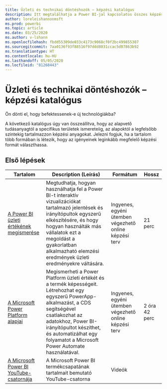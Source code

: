 ```yaml
---
title: Üzleti és technikai döntéshozók – képzési katalógus
description: Itt megtalálhatja a Power BI-jal kapcsolatos összes képzési lehetőséget
author: loreleishannonmsft
ms.prod: powerbi
ms.topic: article
ms.date: 03/25/2020
ms.author: v-lshann
ms.openlocfilehash: fbdd55309de033c4173c9068cf0f2bc499855307
ms.sourcegitcommit: 7aa0136f93f88516f97ddd8031ccac5d07863b92
ms.translationtype: HT
ms.contentlocale: hu-HU
ms.lasthandoff: 05/05/2020
ms.locfileid: "81268443"
---
```

# <a name="business-and-technical-decision-makers-learning-catalog"></a>Üzleti és technikai döntéshozók – képzési katalógus

Ön dönti el, hogy befektessenek-e új technológiákba? 

A következő katalógus úgy van összeállítva, hogy az alapvető tudásanyagtól a specifikus területek ismereteiig, az alapoktól a legfelsőbb szintekig tartalmazzon képzési anyagokat. Jelezni fogjuk, ha a tartalom több formában is létezik, hogy az igényeinek leginkább megfelelő képzési formát választhassa. 

## <a name="get-started"></a>Első lépések<a name="get-started"></a>
| Tartalom  | Description (Leírás)  | Formátum  | Hossz     |
|---------------------------------------------------------------------------------------------------------------|------------------------------------------------------------------------------------------------------------------------------------------------------------------------------------------------------------------------|---------------------------------------|------------|
| [A Power BI üzleti értékének megismerése](https://docs.microsoft.com/learn/modules/introduction-power-bi/) | Megtudhatja, hogyan használhatja fel a Power BI-t interaktív vizualizációkat tartalmazó jelentések és irányítópultok egyszerű elkészítésére, és hogy hogyan használták más vállalatok ezt a megoldást a gyakorlatban alkalmazható elemzési eredmények üzleti eredményekre váltására. | Ingyenes, egyéni ütemben végezhető online képzési terv | 21 perc |
| [A Microsoft Power Platform alapjai](https://docs.microsoft.com/learn/paths/power-plat-fundamentals/)      | Megismerheti a Power Platform üzleti értékét és a termék képességeit. Létrehozhat egy egyszerű PowerApp-alkalmazást, a CDS segítségével csatlakozhat az adatokhoz, Power BI-irányítópultot készíthet, és automatizálhat egy folyamatot a Microsoft Power Automate használatával.                          | Ingyenes, egyéni ütemben végezhető online képzési terv | 2 óra 42 perc  |
| [A Microsoft Power BI YouTube-csatornája](https://www.youtube.com/user/mspowerbi/videos)  | A Microsoft Power BI termékcsapatának tartalmait bemutató YouTube-csatorna  | Videók   |            |
